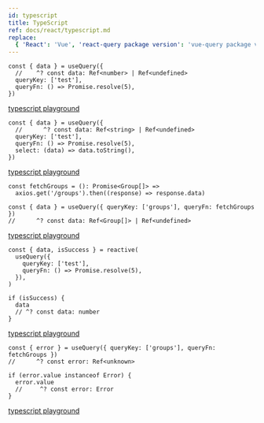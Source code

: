 ```yaml
---
id: typescript
title: TypeScript
ref: docs/react/typescript.md
replace:
  { 'React': 'Vue', 'react-query package version': 'vue-query package version' }
---
```


[//]: # 'TypeInference1'

```tsx
const { data } = useQuery({
  //    ^? const data: Ref<number> | Ref<undefined>
  queryKey: ['test'],
  queryFn: () => Promise.resolve(5),
})
```

[typescript playground](https://www.typescriptlang.org/play?#code/JYWwDg9gTgLgBAbzgVwM4FMCKz1QJ5wC+cAZlBCHAOQACMAhgHaoMDGA1gPQBuOAtAEcc+KgFgAUBNYRm8JABN6DInAC8KDNlx4AFAglw4nTocMA9APwG4Q7QGl0eAFxwA2lRjoWVALoAaa1t8ADFGFx0ASjUAPjgABXIQYAwAOigvCAAbbnQdAFYIgPFCCKA)

[//]: # 'TypeInference1'
[//]: # 'TypeInference2'

```tsx
const { data } = useQuery({
  //      ^? const data: Ref<string> | Ref<undefined>
  queryKey: ['test'],
  queryFn: () => Promise.resolve(5),
  select: (data) => data.toString(),
})
```

[typescript playground](https://www.typescriptlang.org/play?#code/JYWwDg9gTgLgBAbzgVwM4FMCKz1QJ5wC+cAZlBCHAOQACMAhgHaoMDGA1gPQBuOAtAEcc+KgFgAUBNYRm8JABN6DInAC8KDNlx4AFAglw4nTodNwAegH4DcIdoDS6PAC44AbSox0LKgF0ANDZ2+ABijK46AJRqAHxwAArkIMAYAHRQ3hAANtzoOgCskYHihhhZ6KwwEYoM0apxNfSpMBAAyjBQwIwA5lHFhJFAA)

[//]: # 'TypeInference2'
[//]: # 'TypeInference3'

```tsx
const fetchGroups = (): Promise<Group[]> =>
  axios.get('/groups').then((response) => response.data)

const { data } = useQuery({ queryKey: ['groups'], queryFn: fetchGroups })
//      ^? const data: Ref<Group[]> | Ref<undefined>
```

[typescript playground](https://www.typescriptlang.org/play?#code/JYWwDg9gTgLgBAbzgVwM4FMCKz1QJ5wC+cAZlBCHAOQACMAhgHaoMDGA1gPQBuOAtAEcc+KgFgAUKEiw49AB7AIqUuUpV5i1GPESYeMOjgBxcsjBwAvIjjAAJgC44jZCABGuIhImsIzeCXQYVgALEwgzZSsACgBKRwAFVWAMAB4wswBtAF0APksciThZBSUAOgBzQKiqTnLTMC0Y0phg9EYoqKh0VEhmdBj8uC6e3wxS23oGGK9xHz9rCYYiSxQMbFw8KKQhDYBpdDxHDKo68IaqLIAaOB38ADFGRwCg0PrlQmnxTk4i37gAPQA-EA)

[//]: # 'TypeInference3'
[//]: # 'TypeNarrowing'

```tsx
const { data, isSuccess } = reactive(
  useQuery({
    queryKey: ['test'],
    queryFn: () => Promise.resolve(5),
  }),
)

if (isSuccess) {
  data
  // ^? const data: number
}
```

[typescript playground](https://www.typescriptlang.org/play?#code/JYWwDg9gTgLgBAbzgVwM4FMCKz1QJ5wC+cAZlBCHAOQACMAhgHaoMDGA1gPQBuOAtAEcc+KgFgAUKEixEcKOnqsYwbuiKlylKr3RUA3BImsIzeEgAm9BgBo4wVAGVkrVulSp1AXjkKlK9AAUaFjCeAEA2lQwbjBUALq2AQCUcJ4AfHAACpr26AB08qgQADaqAQCsSVWGkiRwAfZOLm6oKQgScJ1wlgwSnJydAHoA-BKEEkA)

[//]: # 'TypeNarrowing'
[//]: # 'TypingError'

```tsx
const { error } = useQuery({ queryKey: ['groups'], queryFn: fetchGroups })
//      ^? const error: Ref<unknown>

if (error.value instanceof Error) {
  error.value
  //     ^? const error: Error
}
```

[typescript playground](https://www.typescriptlang.org/play?#code/JYWwDg9gTgLgBAbzgVwM4FMCKz1QJ5wC+cAZlBCHAOQACMAhgHaoMDGA1gPRTr2swBaAI458VALAAoUJFhx6AD2ARUpcpSqLlqCZKkw8YdHADi5ZGDgBeRHGAATAFxxGyEACNcRKVNYRm8CToMKwAFmYQFqo2ABQAlM4ACurAGAA8ERYA2gC6AHzWBVoqAHQA5sExVJxl5mA6cSUwoeiMMTyokMzGVgUdXRgl9vQMcT6SfgG2uORQRNYoGNi4eDFIIisA0uh4zllUtZH1VDkANHAb+ABijM5BIeF1qoRjkpyccJ9fAHoA-OPAEhwGLFVAlVIAQSUKgAolBZjEZtA4nFEFJPkioOi4O84H8pIQgA)

[//]: # 'TypingError'
[//]: # 'TypingError2'
[//]: # 'TypingError2'
[//]: # 'TypingError3'
[//]: # 'TypingError3'
[//]: # 'RegisterErrorType'
[//]: # 'RegisterErrorType'
[//]: # 'TypingQueryOptions'
[//]: # 'TypingQueryOptions'
[//]: # 'Materials'
[//]: # 'Materials'
